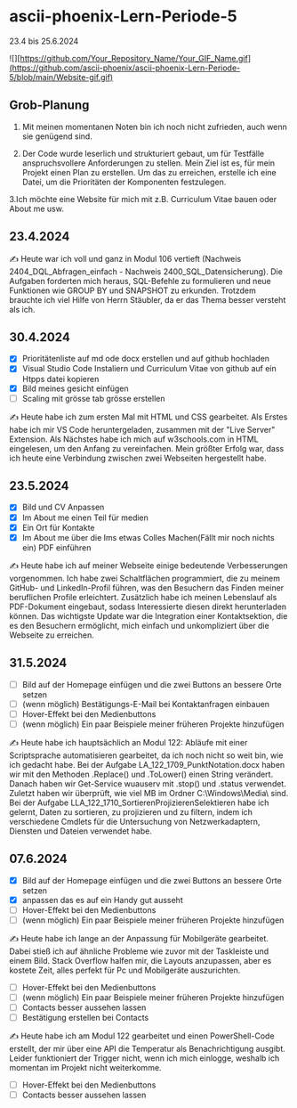 # ascii-phoenix-Lern-Periode-5
23.4 bis 25.6.2024


![][https://github.com/Your_Repository_Name/Your_GIF_Name.gif](https://github.com/ascii-phoenix/ascii-phoenix-Lern-Periode-5/blob/main/Website-gif.gif)

## Grob-Planung

1. Mit meinen momentanen Noten bin ich noch nicht zufrieden, auch wenn sie genügend sind.

2. Der Code wurde leserlich und strukturiert gebaut, um für Testfälle anspruchsvollere Anforderungen zu stellen. Mein Ziel ist es, für mein Projekt einen Plan zu erstellen. Um das zu erreichen, erstelle ich eine Datei, um die Prioritäten der Komponenten festzulegen.

3.Ich möchte eine Website für mich mit z.B. Curriculum Vitae bauen oder About me usw.
## 23.4.2024
✍️ Heute war ich voll und ganz in Modul 106 vertieft (Nachweis 2404_DQL_Abfragen_einfach - Nachweis 2400_SQL_Datensicherung). Die Aufgaben forderten mich heraus, SQL-Befehle zu formulieren und neue Funktionen wie GROUP BY und SNAPSHOT zu erkunden. Trotzdem brauchte ich viel Hilfe von Herrn Stäubler, da er das Thema besser versteht als ich.


## 30.4.2024

- [x] Prioritätenliste auf md ode docx erstellen und auf github hochladen
- [x] Visual Studio Code Instaliern und Curriculum Vitae von github auf ein Htpps datei kopieren
- [x] Bild meines gesicht einfügen
- [ ] Scaling mit grösse tab grösse erstellen 

✍️ Heute habe ich zum ersten Mal mit HTML und CSS gearbeitet. Als Erstes habe ich mir VS Code heruntergeladen, zusammen mit der "Live Server" Extension. Als Nächstes habe ich mich auf w3schools.com in HTML eingelesen, um den Anfang zu vereinfachen. Mein größter Erfolg war, dass ich heute eine Verbindung zwischen zwei Webseiten hergestellt habe.

## 23.5.2024
- [x] Bild und CV Anpassen
- [x] Im About me einen Teil für medien
- [x] Ein Ort für Kontakte
- [x] Im About me über die Ims etwas Colles Machen(Fällt mir noch nichts ein) PDF einführen

✍️ Heute habe ich auf meiner Webseite einige bedeutende Verbesserungen vorgenommen. Ich habe zwei Schaltflächen programmiert, die zu meinem GitHub- und LinkedIn-Profil führen, was den Besuchern das Finden meiner beruflichen Profile erleichtert. Zusätzlich habe ich meinen Lebenslauf als PDF-Dokument eingebaut, sodass Interessierte diesen direkt herunterladen können. Das wichtigste Update war die Integration einer Kontaktsektion, die es den Besuchern ermöglicht, mich einfach und unkompliziert über die Webseite zu erreichen.

## 31.5.2024
- [ ] Bild auf der Homepage einfügen und die zwei Buttons an bessere Orte setzen
- [ ] (wenn möglich) Bestätigungs-E-Mail bei Kontaktanfragen einbauen
- [ ] Hover-Effekt bei den Medienbuttons
- [ ] (wenn möglich) Ein paar Beispiele meiner früheren Projekte hinzufügen
      
✍️ Heute habe ich hauptsächlich an Modul 122: Abläufe mit einer Scriptsprache automatisieren gearbeitet, da ich noch nicht so weit bin, wie ich gedacht habe. Bei der Aufgabe LA_122_1709_PunktNotation.docx haben wir mit den Methoden .Replace() und .ToLower() einen String verändert. Danach haben wir Get-Service wuauserv mit .stop() und .status verwendet. Zuletzt haben wir überprüft, wie viel MB im Ordner C:\Windows\Media\ sind. Bei der Aufgabe LLA_122_1710_SortierenProjizierenSelektieren habe ich gelernt, Daten zu sortieren, zu projizieren und zu filtern, indem ich verschiedene Cmdlets für die Untersuchung von Netzwerkadaptern, Diensten und Dateien verwendet habe.
## 07.6.2024

- [x] Bild auf der Homepage einfügen und die zwei Buttons an bessere Orte setzen
- [x] anpassen das es auf ein Handy gut ausseht
- [ ] Hover-Effekt bei den Medienbuttons
- [ ] (wenn möglich) Ein paar Beispiele meiner früheren Projekte hinzufügen

✍️ Heute habe ich lange an der Anpassung für Mobilgeräte gearbeitet. Dabei stieß ich auf ähnliche Probleme wie zuvor mit der Taskleiste und einem Bild. Stack Overflow halfen mir, die Layouts anzupassen, aber es kostete Zeit, alles perfekt für Pc und Mobilgeräte  auszurichten.

- [ ] Hover-Effekt bei den Medienbuttons
- [ ] (wenn möglich) Ein paar Beispiele meiner früheren Projekte hinzufügen
- [ ] Contacts besser aussehen lassen
- [ ] Bestätigung erstellen bei Contacts

✍️ Heute habe ich am Modul 122 gearbeitet und einen PowerShell-Code erstellt, der mir über eine API die Temperatur als Benachrichtigung ausgibt. Leider funktioniert der Trigger nicht, wenn ich mich einlogge, weshalb ich momentan im Projekt nicht weiterkomme.

- [ ] Hover-Effekt bei den Medienbuttons
- [ ] Contacts besser aussehen lassen

